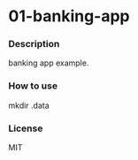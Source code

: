 # 01-banking-app

### Description

banking app example.

### How to use

mkdir .data

### License
MIT

